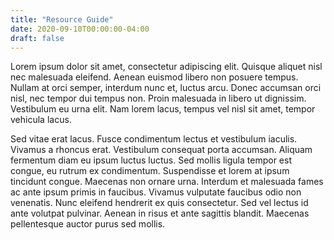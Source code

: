 ```yaml
---
title: "Resource Guide"
date: 2020-09-10T00:00:00-04:00
draft: false
---
```


Lorem ipsum dolor sit amet, consectetur adipiscing elit. Quisque aliquet nisl nec malesuada eleifend. Aenean euismod libero non posuere tempus. Nullam at orci semper, interdum nunc et, luctus arcu. Donec accumsan orci nisl, nec tempor dui tempus non. Proin malesuada in libero ut dignissim. Vestibulum eu urna elit. Nam lorem lacus, tempus vel nisl sit amet, tempor vehicula lacus.

Sed vitae erat lacus. Fusce condimentum lectus et vestibulum iaculis. Vivamus a rhoncus erat. Vestibulum consequat porta accumsan. Aliquam fermentum diam eu ipsum luctus luctus. Sed mollis ligula tempor est congue, eu rutrum ex condimentum. Suspendisse et lorem at ipsum tincidunt congue. Maecenas non ornare urna. Interdum et malesuada fames ac ante ipsum primis in faucibus. Vivamus vulputate faucibus odio non venenatis. Nunc eleifend hendrerit ex quis consectetur. Sed vel lectus id ante volutpat pulvinar. Aenean in risus et ante sagittis blandit. Maecenas pellentesque auctor purus sed mollis.
